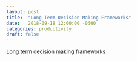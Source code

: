 ```yaml
---
layout: post
title:  "Long Term Decision Making Frameworks"
date:   2018-09-18 12:00:00 -0500
categories: productivity
draft: false
---
```


Long term decision making frameworks



